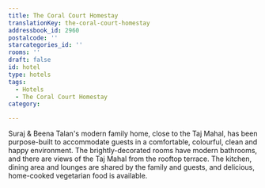 ```yaml
---
title: The Coral Court Homestay
translationKey: the-coral-court-homestay
addressbook_id: 2960
postalcode: ''
starcategories_id: ''
rooms: ''
draft: false
id: hotel
type: hotels
tags:
  - Hotels
  - The Coral Court Homestay
category:

---
```

Suraj & Beena Talan's modern family home, close to the Taj Mahal, has been purpose-built to accommodate guests in a comfortable, colourful, clean and happy environment. The brightly-decorated rooms have modern bathrooms, and there are views of the Taj Mahal from the rooftop terrace. The kitchen, dining area and lounges are shared by the family and guests, and delicious, home-cooked vegetarian food is available. 